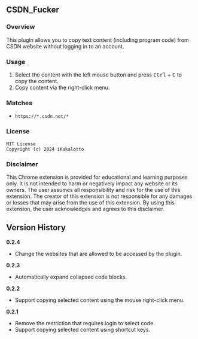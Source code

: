 ## CSDN_Fucker

### Overview

This plugin allows you to copy text content (including program code) from CSDN website without logging in to an account.

### Usage

1. Select the content with the left mouse button and press <kbd>Ctrl</kbd> + <kbd>C</kbd> to copy the content.
2. Copy content via the right-click menu.

### Matches

- `https://*.csdn.net/*`

### License

```
MIT License
Copyright (c) 2024 iKakalotto
```

### Disclaimer

This Chrome extension is provided for educational and learning purposes only. It is not intended to harm or negatively impact any website or its owners. The user assumes all responsibility and risk for the use of this extension. The creator of this extension is not responsible for any damages or losses that may arise from the use of this extension. By using this extension, the user acknowledges and agrees to this disclaimer.

## Version History

**0.2.4**

- Change the websites that are allowed to be accessed by the plugin.

**0.2.3**

- Automatically expand collapsed code blocks.

**0.2.2**

- Support copying selected content using the mouse right-click menu.

**0.2.1**

- Remove the restriction that requires login to select code.
- Support copying selected content using shortcut keys.

